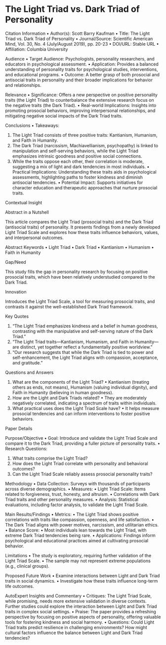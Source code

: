 # The Light Triad vs. Dark Triad of Personality

Citation Information
 • Author(s): Scott Barry Kaufman
 • Title: The Light Triad vs. Dark Triad of Personality
 • Journal/Source: Scientific American Mind, Vol. 30, No. 4 (July/August 2019), pp. 20-23
 • DOI/URL: Stable URL
 • Affiliation: Columbia University

Audience
 • Target Audience: Psychologists, personality researchers, and educators in psychological assessment.
 • Application: Provides a balanced understanding of personality traits for psychological studies, interventions, and educational programs.
 • Outcome: A better grasp of both prosocial and antisocial traits in personality and their broader implications for behavior and relationships.

Relevance
 • Significance: Offers a new perspective on positive personality traits (the Light Triad) to counterbalance the extensive research focus on the negative traits (the Dark Triad).
 • Real-world Implications: Insights into promoting prosocial behaviors, improving interpersonal relationships, and mitigating negative social impacts of the Dark Triad traits.

Conclusions
 • Takeaways:

 1. The Light Triad consists of three positive traits: Kantianism, Humanism, and Faith in Humanity.
 2. The Dark Triad (narcissism, Machiavellianism, psychopathy) is linked to manipulation and self-serving behaviors, while the Light Triad emphasizes intrinsic goodness and positive social connections.
 3. While the traits oppose each other, their correlation is moderate, suggesting a mix of light and dark tendencies in most individuals.
 • Practical Implications: Understanding these traits aids in psychological assessments, highlighting paths to foster kindness and diminish antisocial tendencies.
 • Potential Impact: Supports initiatives for character education and therapeutic approaches that nurture prosocial traits.

Contextual Insight

Abstract in a Nutshell

This article compares the Light Triad (prosocial traits) and the Dark Triad (antisocial traits) of personality. It presents findings from a newly developed Light Triad Scale and explores how these traits influence behaviors, values, and interpersonal outcomes.

Abstract Keywords
 • Light Triad
 • Dark Triad
 • Kantianism
 • Humanism
 • Faith in Humanity

Gap/Need

This study fills the gap in personality research by focusing on positive prosocial traits, which have been relatively understudied compared to the Dark Triad.

Innovation

Introduces the Light Triad Scale, a tool for measuring prosocial traits, and contrasts it against the well-established Dark Triad framework.

Key Quotes

 1. “The Light Triad emphasizes kindness and a belief in human goodness, contrasting with the manipulative and self-serving nature of the Dark Triad.”
 2. “The Light Triad traits—Kantianism, Humanism, and Faith in Humanity—are distinct, yet together reflect a fundamentally positive worldview.”
 3. “Our research suggests that while the Dark Triad is tied to power and self-enhancement, the Light Triad aligns with compassion, acceptance, and gratitude.”

Questions and Answers

 1. What are the components of the Light Triad?
 • Kantianism (treating others as ends, not means), Humanism (valuing individual dignity), and Faith in Humanity (believing in human goodness).
 2. How are the Light and Dark Triads related?
 • They are moderately negatively correlated, indicating a spectrum of traits within individuals.
 3. What practical uses does the Light Triad Scale have?
 • It helps measure prosocial tendencies and can inform interventions to foster positive behaviors.

Paper Details

Purpose/Objective
 • Goal: Introduce and validate the Light Triad Scale and compare it to the Dark Triad, providing a fuller picture of personality traits.
 • Research Questions:

 1. What traits comprise the Light Triad?
 2. How does the Light Triad correlate with personality and behavioral outcomes?
 3. Can the Light Triad Scale reliably assess prosocial personality traits?

Methodology
 • Data Collection: Surveys with thousands of participants across diverse demographics.
 • Measures:
 • Light Triad Scale: Items related to forgiveness, trust, honesty, and altruism.
 • Correlations with Dark Triad traits and other personality measures.
 • Analysis: Statistical evaluations, including factor analysis, to validate the Light Triad Scale.

Main Results/Findings
 • Metrics:
 • The Light Triad shows positive correlations with traits like compassion, openness, and life satisfaction.
 • The Dark Triad aligns with power motives, narcissism, and utilitarian ethics.
 • Balance Score:
 • Most individuals lean towards the Light Triad, with extreme Dark Triad tendencies being rare.
 • Applications: Findings inform psychological and educational practices aimed at cultivating prosocial behavior.

Limitations
 • The study is exploratory, requiring further validation of the Light Triad Scale.
 • The sample may not represent extreme populations (e.g., clinical groups).

Proposed Future Work
 • Examine interactions between Light and Dark Triad traits in social dynamics.
 • Investigate how these traits influence long-term life outcomes.

AutoExpert Insights and Commentary
 • Critiques: The Light Triad Scale, while promising, needs more extensive validation in diverse contexts. Further studies could explore the interaction between Light and Dark Triad traits in complex social settings.
 • Praise: The paper provides a refreshing perspective by focusing on positive aspects of personality, offering valuable tools for fostering kindness and social harmony.
 • Questions: Could Light Triad traits predict resilience in challenging environments? How might cultural factors influence the balance between Light and Dark Triad tendencies?

